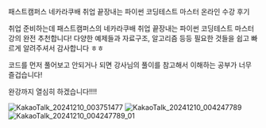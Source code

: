 패스트캠퍼스 네카라쿠배 취업 끝장내는 파이썬 코딩테스트 마스터 온라인 수강 후기

취업 준비하는데 패스트캠퍼스의 네카라쿠배 취업 끝장내는 파이썬 코딩테스트 마스터 강의 완전 추천합니다! 다양한 예제들과 자료구조, 알고리즘 등등 필요한 것들을 쉽고 빠르게 알려주셔서 감사합니다 ㅎㅎ

코드를 먼저 풀어보고 안되거나 되면 강사님의 풀이를 참고해서 이해하는 공부가 너무 즐겁습니다!

완강까지 열심히 하겠습니다!!!!

![KakaoTalk_20241210_003751477](https://github.com/user-attachments/assets/f9126a05-2270-4819-847e-01017ce7642e)
![KakaoTalk_20241210_004247789](https://github.com/user-attachments/assets/16055498-4c94-4f6e-9f8d-365cfec2a29a)
![KakaoTalk_20241210_004247789_01](https://github.com/user-attachments/assets/2234e20c-feef-4394-93ed-fee340880104)
